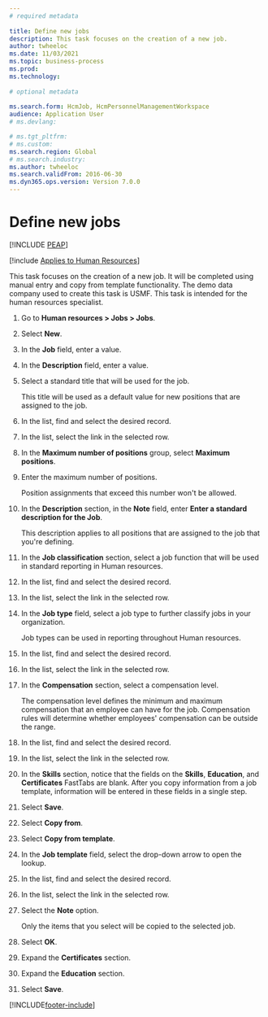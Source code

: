 ```yaml
--- 
# required metadata 
 
title: Define new jobs
description: This task focuses on the creation of a new job. 
author: twheeloc
ms.date: 11/03/2021
ms.topic: business-process 
ms.prod:  
ms.technology:  
 
# optional metadata 
 
ms.search.form: HcmJob, HcmPersonnelManagementWorkspace
audience: Application User 
# ms.devlang:  

# ms.tgt_pltfrm:  
# ms.custom:  
ms.search.region: Global
# ms.search.industry: 
ms.author: twheeloc
ms.search.validFrom: 2016-06-30 
ms.dyn365.ops.version: Version 7.0.0 
---
```

# Define new jobs


[!INCLUDE [PEAP](../includes/peap-1.md)]

[!include [Applies to Human Resources](../includes/applies-to-hr.md)]



This task focuses on the creation of a new job. It will be completed using manual entry and copy from template functionality. The demo data company used to create this task is USMF. This task is intended for the human resources specialist.

1. Go to **Human resources \> Jobs \> Jobs**.
2. Select **New**.
3. In the **Job** field, enter a value.
4. In the **Description** field, enter a value.
5. Select a standard title that will be used for the job.

    This title will be used as a default value for new positions that are assigned to the job.

6. In the list, find and select the desired record.
7. In the list, select the link in the selected row.
8. In the **Maximum number of positions** group, select **Maximum positions**.
9. Enter the maximum number of positions. 

    Position assignments that exceed this number won't be allowed.

10. In the **Description** section, in the **Note** field, enter **Enter a standard description for the Job**.

    This description applies to all positions that are assigned to the job that you're defining.

11. In the **Job classification** section, select a job function that will be used in standard reporting in Human resources.
12. In the list, find and select the desired record.
13. In the list, select the link in the selected row.
14. In the **Job type** field, select a job type to further classify jobs in your organization.

    Job types can be used in reporting throughout Human resources.

15. In the list, find and select the desired record.
16. In the list, select the link in the selected row.
17. In the **Compensation** section, select a compensation level.

    The compensation level defines the minimum and maximum compensation that an employee can have for the job. Compensation rules will determine whether employees' compensation can be outside the range.

18. In the list, find and select the desired record.
19. In the list, select the link in the selected row.
20. In the **Skills** section, notice that the fields on the **Skills**, **Education**, and **Certificates** FastTabs are blank. After you copy information from a job template, information will be entered in these fields in a single step.
21. Select **Save**.
22. Select **Copy from**.
23. Select **Copy from template**.
24. In the **Job template** field, select the drop-down arrow to open the lookup.
25. In the list, find and select the desired record.
26. In the list, select the link in the selected row.
27. Select the **Note** option.

    Only the items that you select will be copied to the selected job.

28. Select **OK**.
29. Expand the **Certificates** section.
30. Expand the **Education** section.
31. Select **Save**.

[!INCLUDE[footer-include](../includes/footer-banner.md)]
